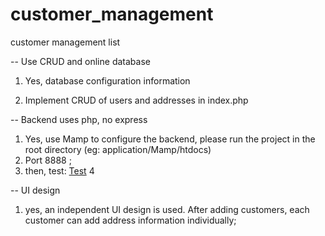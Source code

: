 # customer_management
 customer management list


-- Use CRUD and online database
1. Yes, database configuration information

2. Implement CRUD of users and addresses in index.php
   


-- Backend uses php, no express
1. Yes, use Mamp to configure the backend, please run the project in the root directory (eg: application/Mamp/htdocs)
2. Port 8888 ;
3. then, test: [Test](http://localhost:8888/assignment-04-22252322/index.html)
4

-- UI design
1. yes, an independent UI design is used. After adding customers, each customer can add address information individually;
